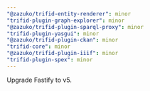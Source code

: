 ```yaml
---
"@zazuko/trifid-entity-renderer": minor
"trifid-plugin-graph-explorer": minor
"@zazuko/trifid-plugin-sparql-proxy": minor
"trifid-plugin-yasgui": minor
"@zazuko/trifid-plugin-ckan": minor
"trifid-core": minor
"@zazuko/trifid-plugin-iiif": minor
"trifid-plugin-spex": minor
---
```


Upgrade Fastify to v5.
